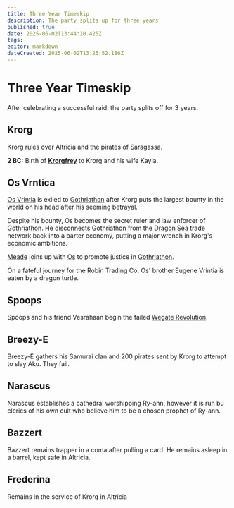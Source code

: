 ```yaml
---
title: Three Year Timeskip
description: The party splits up for three years
published: true
date: 2025-06-02T13:44:10.425Z
tags: 
editor: markdown
dateCreated: 2025-06-02T13:25:52.186Z
---
```


# Three Year Timeskip
After celebrating a successful raid, the party splits off for 3 years.


## Krorg
Krorg rules over Altricia and the pirates of Saragassa.

 **2 BC:** Birth of **[Krorgfrey](/characters/krorgfrey)** to Krorg and his wife Kayla.


## Os Vrntica
[Os Vrintia](/characters/os) is exiled to [Gothriathon](/locations/Mardun/Gothriathon) after Krorg puts the largest bounty in the world on his head after his seeming betrayal.

Despite his bounty, Os becomes the secret ruler and law enforcer of [Gothriathon](/locations/Mardun/Gothriathon). He disconnects Gothriathon from the [Dragon Sea](/locations/Mardun/dragon_sea) trade network back into a barter economy, putting a major wrench in Krorg's economic ambitions.

[Meade](/characters/meade) joins up with [Os](/characters/os) to promote justice in [Gothriathon](/locations/Mardun/Gothriathon).

On a fateful journey for the Robin Trading Co, Os' brother Eugene Vrintia is eaten by a dragon turtle.

## Spoops
Spoops and his friend Vesrahaan begin the failed
[Wegate Revolution](/Events/wegate-revolution).


## Breezy-E
Breezy-E gathers his Samurai clan and 200 pirates sent by Krorg to attempt to slay Aku. They fail.


## Narascus
Narascus establishes a cathedral worshipping Ry-ann, however it is run bu clerics of his own cult who believe him to be a chosen prophet of Ry-ann.


## Bazzert 
Bazzert remains trapper in a coma after pulling a card. He remains asleep in a barrel, kept safe in Altricia.


## Frederina
Remains in the service of Krorg in Altricia


